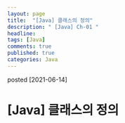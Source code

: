 ```yaml
---
layout: page
title:  "[Java] 클래스의 정의"
description: " [Java] Ch-01 "
headline: 
tags: [Java]
comments: true
published: true
categories: Java
---
```

posted [2021-06-14] 

# [Java] 클래스의 정의
